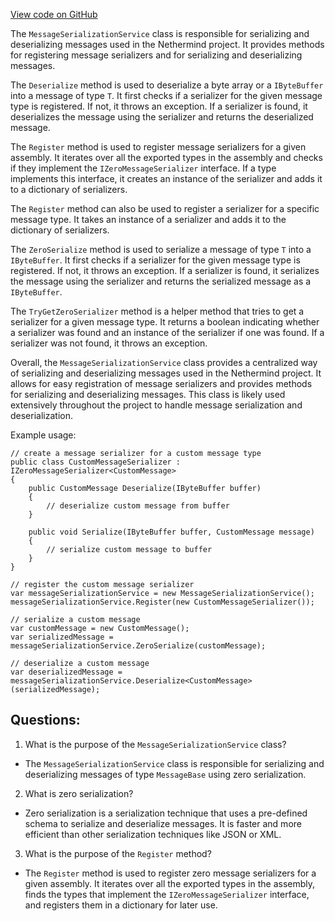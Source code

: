 [View code on GitHub](https://github.com/NethermindEth/nethermind/src/Nethermind/Nethermind.Network/MessageSerializationService.cs)

The `MessageSerializationService` class is responsible for serializing and deserializing messages used in the Nethermind project. It provides methods for registering message serializers and for serializing and deserializing messages. 

The `Deserialize` method is used to deserialize a byte array or a `IByteBuffer` into a message of type `T`. It first checks if a serializer for the given message type is registered. If not, it throws an exception. If a serializer is found, it deserializes the message using the serializer and returns the deserialized message.

The `Register` method is used to register message serializers for a given assembly. It iterates over all the exported types in the assembly and checks if they implement the `IZeroMessageSerializer` interface. If a type implements this interface, it creates an instance of the serializer and adds it to a dictionary of serializers.

The `Register` method can also be used to register a serializer for a specific message type. It takes an instance of a serializer and adds it to the dictionary of serializers.

The `ZeroSerialize` method is used to serialize a message of type `T` into a `IByteBuffer`. It first checks if a serializer for the given message type is registered. If not, it throws an exception. If a serializer is found, it serializes the message using the serializer and returns the serialized message as a `IByteBuffer`.

The `TryGetZeroSerializer` method is a helper method that tries to get a serializer for a given message type. It returns a boolean indicating whether a serializer was found and an instance of the serializer if one was found. If a serializer was not found, it throws an exception.

Overall, the `MessageSerializationService` class provides a centralized way of serializing and deserializing messages used in the Nethermind project. It allows for easy registration of message serializers and provides methods for serializing and deserializing messages. This class is likely used extensively throughout the project to handle message serialization and deserialization. 

Example usage:

```
// create a message serializer for a custom message type
public class CustomMessageSerializer : IZeroMessageSerializer<CustomMessage>
{
    public CustomMessage Deserialize(IByteBuffer buffer)
    {
        // deserialize custom message from buffer
    }

    public void Serialize(IByteBuffer buffer, CustomMessage message)
    {
        // serialize custom message to buffer
    }
}

// register the custom message serializer
var messageSerializationService = new MessageSerializationService();
messageSerializationService.Register(new CustomMessageSerializer());

// serialize a custom message
var customMessage = new CustomMessage();
var serializedMessage = messageSerializationService.ZeroSerialize(customMessage);

// deserialize a custom message
var deserializedMessage = messageSerializationService.Deserialize<CustomMessage>(serializedMessage);
```
## Questions: 
 1. What is the purpose of the `MessageSerializationService` class?
- The `MessageSerializationService` class is responsible for serializing and deserializing messages of type `MessageBase` using zero serialization.

2. What is zero serialization?
- Zero serialization is a serialization technique that uses a pre-defined schema to serialize and deserialize messages. It is faster and more efficient than other serialization techniques like JSON or XML.

3. What is the purpose of the `Register` method?
- The `Register` method is used to register zero message serializers for a given assembly. It iterates over all the exported types in the assembly, finds the types that implement the `IZeroMessageSerializer` interface, and registers them in a dictionary for later use.